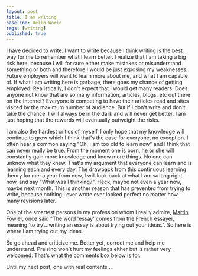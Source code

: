 ```yaml
---
layout: post
title: I am writing
baseline: Hello World
tags: [writing]
published: true
---
```


I have decided to write.  I want to write because I think writing is the best way for me to remember what I learn better.  I realize that I am taking a big risk here, because I will for sure either make mistakes or misunderstand something or both and therefore I would be just exposing my weaknesses.  Future employers will want to learn more about me, and what I am capable of.  If what I am writing here is garbage, there goes my chance of getting employed.  Realistically, I don't expect that I would get many readers.  Does anyone not know that are so many information, articles, blogs, etc out there on the Internet?  Everyone is competing to have their articles read and sites visited by the maximum number of audience.  But if I don't write and don't take the chance, I will always be in the dark and will never get better.  I am just hoping that the rewards will eventually outweight the risks.  

I am also the hardest critics of myself.  I only hope that my knowledge will continue to grow which I think that's the case for everyone, no exception.  I often hear a common saying "Oh, I am too old to learn now" and I think that can never really be true.  From the moment one is born, he or she will constantly gain more knowledge and know more things.  No one can unknow what they knew.  That's my argument that everyone can learn and is learning each and every day.  The drawback from this continuous learning theory for me: a year from now, I will look back at what I am writing right now, and say "What was I thinking?".  Heck, maybe not even a year now, maybe next month.  This is another reason that has prevented from trying to write, because nothing I ever wrote ever looked perfect no matter how many revisions later.  

One of the smartest persons in my profession whom I really admire, [Martin Fowler](http://martinfowler.com/), once said "The word 'essay' comes from the French essayer, meaning 'to try'...writing an essay is about trying out your ideas.".  So here is where I am trying out my ideas.

So go ahead and criticize me.  Better yet, correct me and help me understand.  Praising won't hurt my feelings either but is rather very welcomed.  That's what the comments box below is for.

Until my next post, one with real contents...